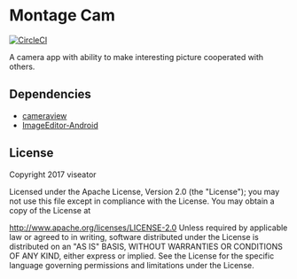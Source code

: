# Montage Cam

[![CircleCI](https://circleci.com/gh/viseator/MontageCam.svg?style=svg)](https://circleci.com/gh/viseator/MontageCam)

A camera app with ability to make interesting picture cooperated with others.

## Dependencies

* [cameraview](https://github.com/google/cameraview)
* [ImageEditor-Android](https://github.com/siwangqishiq/ImageEditor-Android)

## License

Copyright 2017 viseator

Licensed under the Apache License, Version 2.0 (the "License"); you may not use this file except in compliance with the License. You may obtain a copy of the License at

http://www.apache.org/licenses/LICENSE-2.0
Unless required by applicable law or agreed to in writing, software distributed under the License is distributed on an "AS IS" BASIS, WITHOUT WARRANTIES OR CONDITIONS OF ANY KIND, either express or implied. See the License for the specific language governing permissions and limitations under the License.
